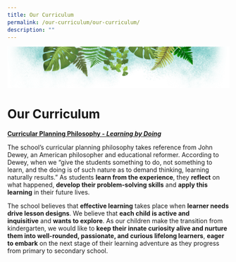 ```yaml
---
title: Our Curriculum
permalink: /our-curriculum/our-curriculum/
description: ""
---
```

![](/images/Banner.png)

# **Our Curriculum**


<u> **Curricular Planning Philosophy - _Learning by Doing_** </u>

The school’s curricular planning philosophy takes reference from John Dewey, an American philosopher and educational reformer. According to Dewey, when we “give the students something to do, not something to learn, and the doing is of such nature as to demand thinking, learning naturally results.” As students **learn from the experience**, they **reflect** on what happened, **develop their problem-solving skills** and **apply this learning** in their future lives.

The school believes that **effective learning** takes place when **learner needs drive lesson designs**. We believe that **each child is active and inquisitive** and **wants to explore**. As our children make the transition from kindergarten, we would like to **keep their innate curiosity alive and nurture them into well-rounded, passionate, and curious lifelong learners**, **eager to embark** on the next stage of their learning adventure as they progress from primary to secondary school.

